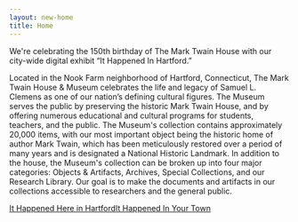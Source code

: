 ```yaml
---
layout: new-home
title: Home
---
```


We're celebrating the 150th birthday of The Mark Twain House with our city-wide digital exhibit “It Happened In Hartford.”

Located in the Nook Farm neighborhood of Hartford, Connecticut, The Mark Twain House & Museum celebrates the life and legacy of Samuel L. Clemens as one of our nation’s defining cultural figures. The Museum serves the public by preserving the historic Mark Twain House, and by offering numerous educational and cultural programs for students, teachers, and the public. The Museum's collection contains approximately 20,000 items, with our most important object being the historic home of author Mark Twain, which has been meticulously restored over a period of many years and is designated a National Historic Landmark. In addition to the house, the Museum's collection can be broken up into four major categories: Objects & Artifacts, Archives, Special Collections, and our Research Library. Our goal is to make the documents and artifacts in our collections accessible to researchers and the general public. 

<a href="{{ '/towns/hartford.html' | relative_url }}" class="btn btn-outline-primary">It Happened Here in Hartford</a><a href="{{ '/education.html' | relative_url }}" class="btn btn-outline-primary">It Happened In Your Town</a>